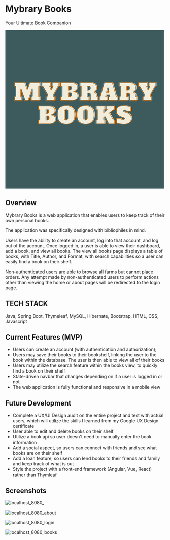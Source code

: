 # Mybrary Books
Your Ultimate Book Companion

![Logo](https://github.com/rebaderbs/mybrary-books/blob/main/src/main/resources/static/main-title.png)

## Overview
Mybrary Books is a web application that enables users to keep track of their own personal books.

The application was specifically designed with bibliophiles in mind. 

Users have the ability to create an account, log into that account, and log out of the account. Once logged in, a user is able to view their dashboard, add a book, and view all books. The view all books page displays a table of books, with Title, Author, and Format, with search capabilities so a user can easily find a book on their shelf. 

Non-authenticated users are able to browse all farms but cannot place orders. Any attempt made by non-authenticated users to perform actions other than viewing the home or about pages will be redirected to the login page.

## TECH STACK
Java, Spring Boot, Thymeleaf, MySQL, Hibernate, Bootstrap, HTML, CSS, Javascript

## Current Features (MVP)
<!--
- Full CRUD database operations (Create, Read, Update, Delete)
-->
- Users can create an account (with authentication and authorization); 
- Users may save their books to their bookshelf, linking the user to the book within the database. The user is then able to view all of their books
- Users may utilize the search feature within the books view, to quickly find a book on their shelf
- State-driven navbar that changes depending on if a user is logged in or not
- The web application is fully functional and responsive in a mobile view 

## Future Development
* Complete a UX/UI Design audit on the entire project and test with actual users, which will utilize the skills I learned from my Google UX Design certificate
* User able to edit and delete books on their shelf
* Utilize a book api so user doesn't need to manually enter the book information
* Add a social aspect, so users can connect with friends and see what books are on their shelf
* Add a loan feature, so users can lend books to their friends and family and keep track of what is out
* Style the project with a front-end framework (Angular, Vue, React) rather than Thymleaf


## Screenshots
![localhost_8080_](https://github.com/rebaderbs/mybrary-books/assets/106853517/9d01b5e4-fda3-4965-ae7b-ca3ee719277b)

![localhost_8080_about](https://github.com/rebaderbs/mybrary-books/assets/106853517/e35cd0cc-fb8c-4ae1-8fb7-7d1a00b733b5)

![localhost_8080_login](https://github.com/rebaderbs/mybrary-books/assets/106853517/63ad5983-afc4-4ee0-bee2-b3e8d0e1beb1)

![localhost_8080_books](https://github.com/rebaderbs/mybrary-books/assets/106853517/c9f3c225-b3ef-49d4-af3d-b088058d4b2c)


